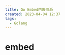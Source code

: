 ```yaml
---
title: Go Embed内嵌资源
created: 2023-04-04 12:37
tags:
  - Golang
---
```

<!-- markdownlint-disable MD025 -->

# embed
